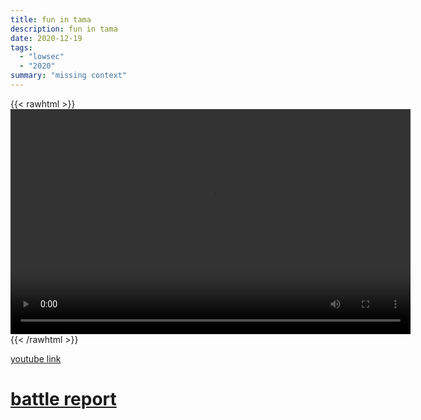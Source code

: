 ```yaml
---
title: fun in tama
description: fun in tama
date: 2020-12-19
tags:
  - "lowsec"
  - "2020"
summary: "missing context"
---
```


{{< rawhtml >}}<video width="640" height="360" controls>
<source src="https://crowdfile.net/snuffed/tama-fun.mp4" type="video/mp4">
Your browser does not support the video tag.</video>{{< /rawhtml >}}

[youtube link](https://www.youtube.com/watch?v=Iupwt_yRp-I)

# [battle report](https://br.evetools.org/br/5fde8c164cec62001a940570)
